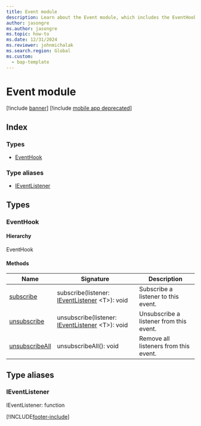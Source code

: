 ```yaml
---
title: Event module
description: Learn about the Event module, which includes the EventHook type, the IEventListener type alias, and various methods.
author: jasongre
ms.author: jasongre
ms.topic: how-to
ms.date: 12/31/2024
ms.reviewer: johnmichalak
ms.search.region: Global
ms.custom: 
  - bap-template
---
```


# Event module

[!include [banner](../../../../includes/banner.md)]
[!include [mobile app deprecated](../../../../includes/mobile-app-deprecation-banner.md)]

## Index

### Types

* [EventHook](../interfaces/event-ievent-ieventhook.md)

### Type aliases

* [IEventListener](event-ievent.md#ieventlistener)

## Types


### EventHook

#### Hierarchy

EventHook <br>

#### Methods

| Name | Signature | Description |
| ---- | --------- | ----------- |
| [subscribe](../interfaces/event-ievent-ieventhook.md#subscribe) |subscribe(listener: [IEventListener](event-ievent.md#ieventlistener) &lt;T&gt;): void|Subscribe a listener to this event.<br>  |
| [unsubscribe](../interfaces/event-ievent-ieventhook.md#unsubscribe) |unsubscribe(listener: [IEventListener](event-ievent.md#ieventlistener) &lt;T&gt;): void|Unsubscribe a listener from this event.<br>  |
| [unsubscribeAll](../interfaces/event-ievent-ieventhook.md#unsubscribeall) |unsubscribeAll(): void|Remove all listeners from this event.<br>  |

## Type aliases


### IEventListener
IEventListener: function






[!INCLUDE[footer-include](../../../../../../includes/footer-banner.md)]
